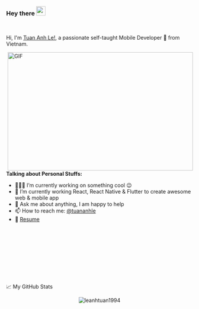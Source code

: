 ### Hey there <img src="https://media.giphy.com/media/hvRJCLFzcasrR4ia7z/giphy.gif" width="25px">
<br />

Hi, I'm [Tuan Anh Le!](https://github.com/leanhtuan1994), a passionate self-taught Mobile Developer 🚀 from Vietnam.

<img align="right" alt="GIF" src="https://github.com/abhisheknaiidu/abhisheknaiidu/blob/master/code.gif?raw=true" width="500" height="320" />


**Talking about Personal Stuffs:**

- 👨🏽‍💻 I’m currently working on something cool :wink:  
- 🌱 I’m currently working React, React Native & Flutter to create awesome web & mobile app  
- 💬 Ask me about anything, I am happy to help
- 📫 How to reach me: [@tuananhle](https://www.facebook.com/tuananhle23)
- 📝 [Resume](https://drive.google.com/file/d/1f54z8rs6FemmvzuUQTJQxCDwl0hO5E8a/view?usp=sharing)

<br />
<br />
<br />
<br />
<br />
<br />
<br />
<br />

📈 My GitHub Stats

<p align="center"> <img src="https://github-readme-stats.vercel.app/api?username=leanhtuan1994&show_icons=true&theme=gotham" alt="leanhtuan1994" />
